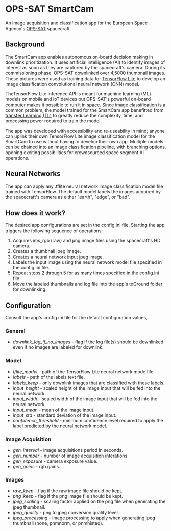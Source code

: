 # OPS-SAT SmartCam
An image acquisition and classification app for the European Space Agency's [OPS-SAT](https://www.esa.int/Enabling_Support/Operations/OPS-SAT_your_flying_laboratory) spacecraft.

## Background
The SmartCam app enables autonomous on-board decision making in downlink prioritization. It uses artificial intelligence (AI) to identify images of interest as soon as they are captured by the spacecraft's camera. During its commissioning phase, OPS-SAT downlinked over 4,5000 thumbnail images. These pictures were used as training data for [TensorFlow Lite](https://www.tensorflow.org/lite) to develop an image classification convolutional neural network (CNN) model. 

TheTensorFlow Lite inference API is meant for machine learning (ML) models on mobile and IoT devices but OPS-SAT's powerful on-board computer makes it possible to run it in space. Since image classification is a common problem, the model trained for the SmartCam app benefitted from [transfer Learning (TL)](https://www.tensorflow.org/tutorials/images/transfer_learning) to greatly reduce the complexity, time, and processing power required to train the model.

The app was developed with accessibility and re-useability in mind; anyone can uplink their own TensorFlow Lite image classification model for the SmartCam to use without having to develop their own app. Multiple models can be chained into an image classification pipeline, with branching options, opening exciting possibilities for crowdsourced space segment AI operations.

## Neural Networks
The app can apply any .tflite neural network image classification model file trained with TensorFlow. The default model labels the images acquired by the spacecraft's camera as either "earth", "edge", or "bad". 

## How does it work?
The desired app configurations are set in the config.ini file. Starting the app triggers the following sequence of operations:

1. Acquires ims_rgb (raw) and png image files using the spacecraft's HD camera.
2. Creates a thumbnail jpeg image.
3. Creates a neural network input jpeg image.
4. Labels the input image using the neural network model file specified in the config.ini file.
5. Repeat steps 2 through 5 for as many times specified in the config.ini file.
6. Move the labeled thumbnails and log file into the app's toGround folder for downlinking.

## Configuration
Consult the app's config.ini file for the default configuration values,

### General
- *downlink_log_if_no_images* - flag if the log file(s) should be downlinked even if no images are labeled for downlink.

### Model
- *tflite_model* - path of the TensorFlow Lite neural network mode file.
- *labels* - path of the labels text file.
- *labels_keep* - only downlink images that are classified with these labels.
- *input_height* - scaled height of the image input that will be fed into the neural network.
- *input_width* - scaled width of the image input that will be fed into the neural network. 
- *input_mean* - mean of the image input.
- *input_std* - standard deviation of the image input.
- *confidence_threshold* - minimum confidence level required to apply the label predicted by the neural network model.

### Image Acquisition
- *gen_interval* - image acquisitions period in seconds.
- *gen_number* - number of image acquisition interations.
- *gen_exposure* - camera exposure value.
- *gen_gains* - rgb gains.

### Images
- *raw_keep* - flag if the raw image file should be kept.
- *png_keep* - flag if the png image file should be kept.
- *jpeg_scaling* - scaling factor applied on the png file when generating the jpeg thumbnail.
- *jpeg_quality* - png to jpeg conversion quality level.
- *jpeg_processing* - image processing to apply when generating jpeg thumbnail (none, pnmnorm, or pnmhisteq).
